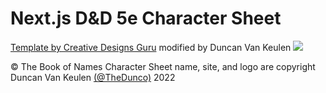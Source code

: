 <h1>Next.js D&D 5e Character Sheet</h1>
<a href="https://github.com/ixartz/Next-js-Boilerplate" >Template by Creative Designs Guru</a> modified by Duncan Van Keulen

<img src="https://book-of-names.tech/logo.svg"/>

© The Book of Names Character Sheet name, site, and logo are copyright Duncan Van Keulen [(@TheDunco)](https://github.com/TheDunco) 2022 
